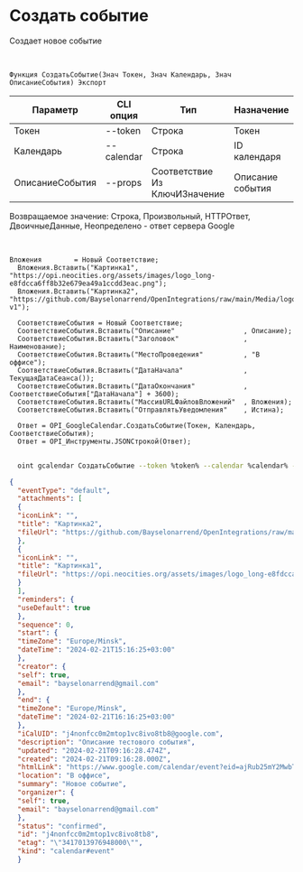 ﻿---
sidebar_position: 4
---

# Создать событие
 Создает новое событие


<br/>


`Функция СоздатьСобытие(Знач Токен, Знач Календарь, Знач ОписаниеСобытия) Экспорт`

  | Параметр | CLI опция | Тип | Назначение |
  |-|-|-|-|
  | Токен | --token | Строка | Токен |
  | Календарь | --calendar | Строка | ID календаря |
  | ОписаниеСобытия | --props | Соответствие Из КлючИЗначение | Описание события |

  
  Возвращаемое значение:   Строка, Произвольный, HTTPОтвет, ДвоичныеДанные, Неопределено - ответ сервера Google

<br/>




```bsl title="Пример кода"
Вложения        = Новый Соответствие;
  Вложения.Вставить("Картинка1", "https://opi.neocities.org/assets/images/logo_long-e8fdcca6ff8b32e679ea49a1ccdd3eac.png");
  Вложения.Вставить("Картинка2", "https://github.com/Bayselonarrend/OpenIntegrations/raw/main/Media/logo.png?v1");
  
  СоответствиеСобытия = Новый Соответствие;
  СоответствиеСобытия.Вставить("Описание"                 , Описание);
  СоответствиеСобытия.Вставить("Заголовок"                , Наименование);
  СоответствиеСобытия.Вставить("МестоПроведения"          , "В оффисе");
  СоответствиеСобытия.Вставить("ДатаНачала"               , ТекущаяДатаСеанса());
  СоответствиеСобытия.Вставить("ДатаОкончания"            , СоответствиеСобытия["ДатаНачала"] + 3600);
  СоответствиеСобытия.Вставить("МассивURLФайловВложений"  , Вложения);
  СоответствиеСобытия.Вставить("ОтправлятьУведомления"    , Истина);
  
  Ответ = OPI_GoogleCalendar.СоздатьСобытие(Токен, Календарь, СоответствиеСобытия);
  Ответ = OPI_Инструменты.JSONСтрокой(Ответ);
```
	


```sh title="Пример команды CLI"
    
  oint gcalendar СоздатьСобытие --token %token% --calendar %calendar% --props %props%

```

```json title="Результат"
{
  "eventType": "default",
  "attachments": [
  {
  "iconLink": "",
  "title": "Картинка2",
  "fileUrl": "https://github.com/Bayselonarrend/OpenIntegrations/raw/main/Media/logo.png?v1"
  },
  {
  "iconLink": "",
  "title": "Картинка1",
  "fileUrl": "https://opi.neocities.org/assets/images/logo_long-e8fdcca6ff8b32e679ea49a1ccdd3eac.png"
  }
  ],
  "reminders": {
  "useDefault": true
  },
  "sequence": 0,
  "start": {
  "timeZone": "Europe/Minsk",
  "dateTime": "2024-02-21T15:16:25+03:00"
  },
  "creator": {
  "self": true,
  "email": "bayselonarrend@gmail.com"
  },
  "end": {
  "timeZone": "Europe/Minsk",
  "dateTime": "2024-02-21T16:16:25+03:00"
  },
  "iCalUID": "j4nonfcc0m2mtop1vc8ivo8tb8@google.com",
  "description": "Описание тестового события",
  "updated": "2024-02-21T09:16:28.474Z",
  "created": "2024-02-21T09:16:28.000Z",
  "htmlLink": "https://www.google.com/calendar/event?eid=ajRub25mY2MwbTJtdG9wMXZjOGl2bzh0YjggYmF5c2Vsb25hcnJlbmRAbQ",
  "location": "В оффисе",
  "summary": "Новое событие",
  "organizer": {
  "self": true,
  "email": "bayselonarrend@gmail.com"
  },
  "status": "confirmed",
  "id": "j4nonfcc0m2mtop1vc8ivo8tb8",
  "etag": "\"3417013976948000\"",
  "kind": "calendar#event"
  }
```
